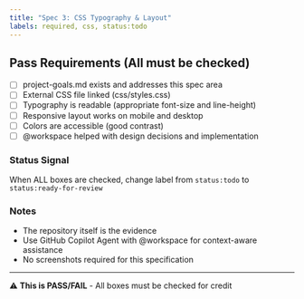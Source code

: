 ```yaml
---
title: "Spec 3: CSS Typography & Layout"
labels: required, css, status:todo
---
```


## Pass Requirements (All must be checked)

- [ ] project-goals.md exists and addresses this spec area
- [ ] External CSS file linked (css/styles.css)
- [ ] Typography is readable (appropriate font-size and line-height)
- [ ] Responsive layout works on mobile and desktop
- [ ] Colors are accessible (good contrast)
- [ ] @workspace helped with design decisions and implementation

### Status Signal
When ALL boxes are checked, change label from `status:todo` to `status:ready-for-review`

### Notes
- The repository itself is the evidence
- Use GitHub Copilot Agent with @workspace for context-aware assistance
- No screenshots required for this specification

---
⚠️ **This is PASS/FAIL** - All boxes must be checked for credit